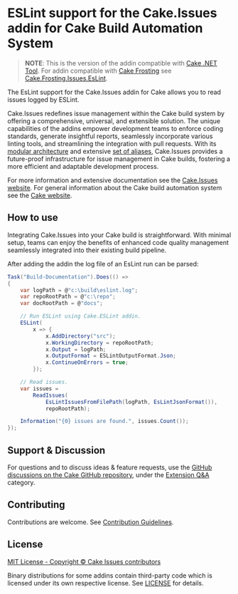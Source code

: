 # ESLint support for the Cake.Issues addin for Cake Build Automation System

> **NOTE**:
> This is the version of the addin compatible with [Cake .NET Tool].
> For addin compatible with [Cake Frosting] see [Cake.Frosting.Issues.EsLint](https://www.nuget.org/packages/Cake.Frosting.Issues.EsLint).

The EsLint support for the Cake.Issues addin for Cake allows you to read issues logged by ESLint.

Cake.Issues redefines issue management within the Cake build system by offering a comprehensive, universal, and extensible solution.
The unique capabilities of the addins empower development teams to enforce coding standards, generate insightful reports,
seamlessly incorporate various linting tools, and streamlining the integration with pull requests.
With its [modular architecture] and extensive [set of aliases], Cake.Issues provides a future-proof infrastructure for issue management
in Cake builds, fostering a more efficient and adaptable development process.

For more information and extensive documentation see the [Cake.Issues website](https://cakeissues.net).
For general information about the Cake build automation system see the [Cake website](http://cakebuild.net).

## How to use

Integrating Cake.Issues into your Cake build is straightforward.
With minimal setup, teams can enjoy the benefits of enhanced code quality management seamlessly integrated into their existing build pipeline.

After adding the addin the log file of an EsLint run can be parsed:

```csharp
Task("Build-Documentation").Does(() =>
{
    var logPath = @"c:\build\eslint.log";
    var repoRootPath = @"c:\repo";
    var docRootPath = @"docs";

    // Run ESLint using Cake.ESLint addin.
    ESLint(
        x => {
            x.AddDirectory("src");
            x.WorkingDirectory = repoRootPath;
            x.Output = logPath;
            x.OutputFormat = ESLintOutputFormat.Json;
            x.ContinueOnErrors = true;
        });

    // Read issues.
    var issues =
        ReadIssues(
            EsLintIssuesFromFilePath(logPath, EsLintJsonFormat()),
            repoRootPath);

    Information("{0} issues are found.", issues.Count());
});
```

## Support & Discussion

For questions and to discuss ideas & feature requests, use the [GitHub discussions on the Cake GitHub repository](https://github.com/cake-build/cake/discussions), under the [Extension Q&A](https://github.com/orgs/cake-build/discussions/categories/extension-q-a) category.

## Contributing

Contributions are welcome. See [Contribution Guidelines](https://github.com/cake-contrib/Cake.Issues/blob/develop/CONTRIBUTING.md).

## License

[MIT License - Copyright © Cake Issues contributors](LICENSE)

Binary distributions for some addins contain third-party code which is licensed under its own respective license.
See [LICENSE](https://github.com/cake-contrib/Cake.Issues/blob/develop/LICENSE) for details.

[modular architecture]: https://cakeissues.net/docs/fundamentals/architecture
[set of aliases]: https://cakeissues.net/dsl/
[Cake Frosting]: https://cakebuild.net/docs/running-builds/runners/cake-frosting
[Cake .NET Tool]: https://cakebuild.net/docs/running-builds/runners/dotnet-tool

